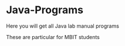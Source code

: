 # Java-Programs

Here you will get all Java lab manual programs

These are particular for MBIT students
